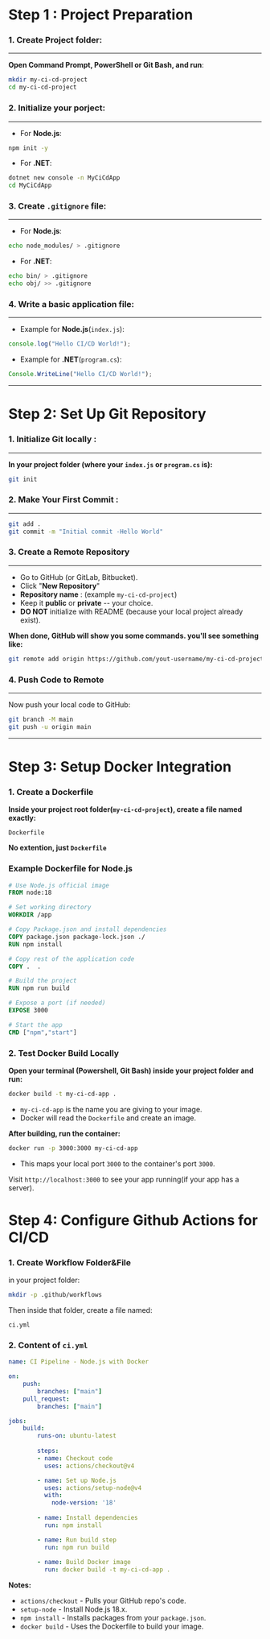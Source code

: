 # Step 1 : Project Preparation

### 1. Create Project folder:
---
**Open Command Prompt, PowerShell or Git Bash, and run**:
```Bash
mkdir my-ci-cd-project
cd my-ci-cd-project
```

### 2. Initialize your porject:
---
- For **Node.js**:
```Bash
npm init -y
```
- For **.NET**:
```Bash
dotnet new console -n MyCiCdApp
cd MyCiCdApp
```

### 3. Create `.gitignore` file:
---
- For **Node.js**:
```Bash
echo node_modules/ > .gitignore
```

- For **.NET**:
```Bash
echo bin/ > .gitignore
echo obj/ >> .gitignore
```

### 4. Write a basic application file:
---
- Example for **Node.js**(`index.js`):
```javascript
console.log("Hello CI/CD World!");
```

- Example for **.NET**(`program.cs`):
```javascript
Console.WriteLine("Hello CI/CD World!");
```

---
# Step 2: Set Up Git Repository 
### 1. Initialize Git locally :
---
**In your project folder (where your `index.js` or `program.cs` is):**
```Bash
git init
```

### 2. Make Your First Commit :
---
```Bash
git add .
git commit -m "Initial commit -Hello World"
```

### 3. Create a Remote Repository
---
- Go to GitHub (or GitLab, Bitbucket).
- Click "**New Repository**"
- **Repository name** : (example `my-ci-cd-project`)
- Keep it **public** or **private** -- your choice.
- **DO NOT** initialize with README (because your local project already exist).

**When done, GitHub will show you some commands.
you'll see something like:**

```Bash
git remote add origin https://github.com/yout-username/my-ci-cd-project.git
```
### 4. Push Code to Remote
---
Now push your local code to GitHub:
```Bash
git branch -M main
git push -u origin main
```
---
# Step 3: Setup Docker Integration
### 1. Create a Dockerfile
**Inside your project root folder(`my-ci-cd-project`), create a file named exactly:**
```nginx
Dockerfile
```
**No extention, just `Dockerfile`**

### Example Dockerfile for Node.js
```Dockerfile
# Use Node.js official image
FROM node:18

# Set working directory
WORKDIR /app

# Copy Package.json and install dependencies
COPY package.json package-lock.json ./
RUN npm install

# Copy rest of the application code
COPY .  .

# Build the project
RUN npm run build

# Expose a port (if needed)
EXPOSE 3000

# Start the app
CMD ["npm","start"]

```
### 2. Test Docker Build Locally 
**Open your terminal (Powershell, Git Bash) inside your project folder and run:**

```Bash
docker build -t my-ci-cd-app . 
```

- `my-ci-cd-app` is the name you are giving to your image.
- Docker will read the `Dockerfile` and create an image.

**After building, run the container:**
```Bash
docker run -p 3000:3000 my-ci-cd-app
```
- This maps your local port `3000` to the container's port `3000`.

Visit `http://localhost:3000` to see your app running(if your app has a server).

# Step 4: Configure Github Actions for CI/CD
### 1. Create Workflow Folder&File
in your project folder:
```Bash
mkdir -p .github/workflows
```

Then inside that folder, create a file named:
```
ci.yml
```

### 2. Content of `ci.yml`
```yaml
name: CI Pipeline - Node.js with Docker

on:
    push:
        branches: ["main"]
    pull_request:
        branches: ["main"]

jobs:
    build: 
        runs-on: ubuntu-latest
    
        steps:
        - name: Checkout code
          uses: actions/checkout@v4

        - name: Set up Node.js
          uses: actions/setup-node@v4
          with:
            node-version: '18'
        
        - name: Install dependencies
          run: npm install

        - name: Run build step
          run: npm run build
        
        - name: Build Docker image
          run: docker build -t my-ci-cd-app .
```

 **Notes:**
 - `actions/checkout` - Pulls your GitHub repo's code.
 - `setup-node` - Install Node.js 18.x.
 - `npm install` - Installs packages from your `package.json`.
 - `docker build` - Uses the Dockerfile to build your image.